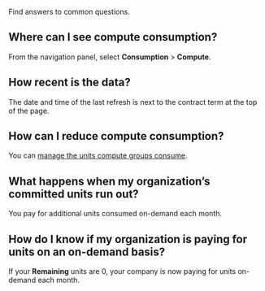 Find answers to common questions.

## Where can I see compute consumption?


From the navigation panel, select **Consumption** > **Compute**.

## How recent is the data?


The date and time of the last refresh is next to the contract term at the top of the page.

## How can I reduce compute consumption?


You can [manage the units compute groups consume](orb1689789991549.md).

## What happens when my organization’s committed units run out?


You pay for additional units consumed on-demand each month.

## How do I know if my organization is paying for units on an on-demand basis?


If your **Remaining** units are 0, your company is now paying for units on-demand each month.

